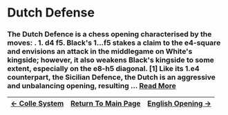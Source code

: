 # Dutch Defense

### The Dutch Defence is a chess opening characterised by the moves: . 1. d4 f5. Black's 1...f5 stakes a claim to the e4-square and envisions an attack in the middlegame on White's kingside; however, it also weakens Black's kingside to some extent, especially on the e8-h5 diagonal. [1] Like its 1.e4 counterpart, the Sicilian Defence, the Dutch is an aggressive and unbalancing opening, resulting ...  [Read More](https://en.wikipedia.org/wiki/Dutch_Defence)

|[<- Colle System](ColleSystem.md)|[Return To Main Page](index.md)|[English Opening ->](EnglishOpening.md)|
|:----|:---:|----:|